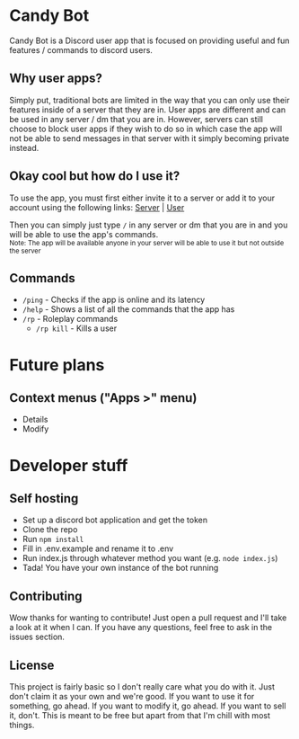 # Candy Bot
Candy Bot is a Discord user app that is focused on providing useful and fun features / commands to discord users.

## Why user apps?
Simply put, traditional bots are limited in the way that you can only use their features inside of a server that they are in. User apps are different and can be used in any server / dm that you are in. However, servers can still choose to block user apps if they wish to do so in which case the app will not be able to send messages in that server with it simply becoming private instead.

## Okay cool but how do I use it?
To use the app, you must first either invite it to a server or add it to your account using the following links: [Server](https://discord.com/oauth2/authorize?client_id=1270311327767855137&integration_type=0&scope=applications.commands) | [User](https://discord.com/oauth2/authorize?client_id=1270311327767855137&integration_type=1&scope=applications.commands)<br/>

Then you can simply just type `/` in any server or dm that you are in and you will be able to use the app's commands. <br/>
<sup>Note: The app will be available anyone in your server will be able to use it but not outside the server</sup>

## Commands
- `/ping` - Checks if the app is online and its latency
- `/help` - Shows a list of all the commands that the app has
- `/rp` - Roleplay commands
  - `/rp kill` - Kills a user

# Future plans
## Context menus ("Apps >" menu)
- Details
- Modify

# Developer stuff
## Self hosting
- Set up a discord bot application and get the token
- Clone the repo
- Run `npm install`
- Fill in .env.example and rename it to .env
- Run index.js through whatever method you want (e.g. `node index.js`)
- Tada! You have your own instance of the bot running

## Contributing
Wow thanks for wanting to contribute! Just open a pull request and I'll take a look at it when I can. If you have any questions, feel free to ask in the issues section.

## License
This project is fairly basic so I don't really care what you do with it. Just don't claim it as your own and we're good. If you want to use it for something, go ahead. If you want to modify it, go ahead. If you want to sell it, don't. This is meant to be free but apart from that I'm chill with most things.